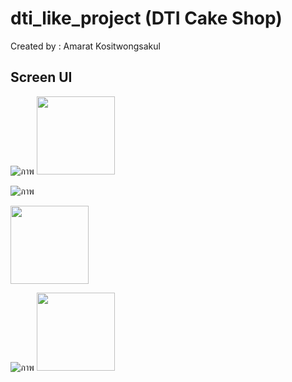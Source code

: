 # dti_like_project (DTI Cake Shop)

Created by : Amarat Kositwongsakul

## Screen UI

![ภาพ](https://github.com/limouzeen/dti_like_project/assets/133729978/98b5582f-9524-43f6-9c6d-3edd78b6a710)
<img src="https://github.com/limouzeen/dti_like_project/assets/133729978/98b5582f-9524-43f6-9c6d-3edd78b6a710" width="125">


![ภาพ](https://github.com/limouzeen/dti_like_project/assets/133729978/33e565ec-deab-4e1f-8126-93b6a20277c0)

<img src="https://github.com/limouzeen/dti_like_project/assets/133729978/33e565ec-deab-4e1f-8126-93b6a20277c0" width="125">


![ภาพ](https://github.com/limouzeen/dti_like_project/assets/133729978/c12e26c7-3e1e-4136-bda7-fd9c4b678758)
<img src="https://github.com/limouzeen/dti_like_project/assets/133729978/c12e26c7-3e1e-4136-bda7-fd9c4b678758" width="125">

